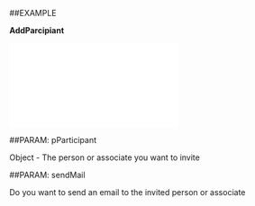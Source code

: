 
##EXAMPLE

**AddParcipiant**



![](..\..\Examples\vbs\SOAppointment.AddParticipant.vbs.txt)


##PARAM: pParticipant

Object - The person or associate you want to invite


##PARAM: sendMail

Do you want to send an email to the invited person or associate

